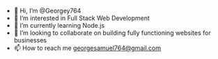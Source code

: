 - 👋 Hi, I’m @Georgey764
- 👀 I’m interested in Full Stack Web Development
- 🌱 I’m currently learning Node.js
- 💞️ I’m looking to collaborate on building fully functioning websites for businesses
- 📫 How to reach me georgesamuel764@gmail.com

<!---
Georgey764/Georgey764 is a ✨ special ✨ repository because its `README.md` (this file) appears on your GitHub profile.
You can click the Preview link to take a look at your changes.
--->
